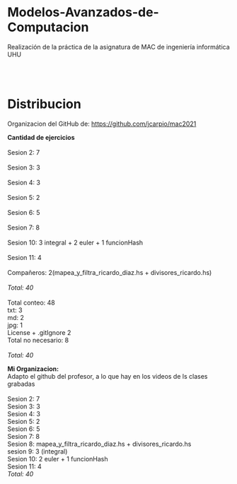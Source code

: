 # Modelos-Avanzados-de-Computacion
Realización de la práctica de la asignatura de MAC de ingeniería informática UHU

<br>
<br>

# Distribucion
Organizacion del GitHub de: https://github.com/jcarpio/mac2021

**Cantidad de ejercicios** <br><br>
Sesion 2:	7 <br>					
Sesion 3:	3 <br>						
Sesion 4:	3	<br>						
Sesion 5:	2		<br>					
Sesion 6:	5			<br>				
Sesion 7:	8				<br>			
Sesion 10:	3 integral + 2 euler + 1 funcionHash <br>			
Sesion 11:	4					<br>		
Compañeros:	2(mapea_y_filtra_ricardo_diaz.hs +  divisores_ricardo.hs)<br>	
	*Total: 40*<br>
<br>
Total conteo:	48		<br>
txt:			3	<br>
md:			2	<br>
jpg:			1<br>
License + .gitIgnore	2<br>
Total no necesario:	8<br>
	<br>
	*Total: 40*<br>


**Mi Organizacion:**<br>
Adapto el github del profesor, a lo que hay en los videos de ls clases grabadas <br><br>
Sesion 2:	7							<br>
Sesion 3:	3							<br>
Sesion 4:	3							<br>
Sesion 5:	2							<br>
Sesion 6:	5							<br>
Sesion 7:	8							<br>
Sesion 8: 	mapea_y_filtra_ricardo_diaz.hs +  divisores_ricardo.hs	<br>
sesion 9:	3 (integral)						<br>
Sesion 10:	2 euler + 1 funcionHash					<br>
Sesion 11:	4							<br>
	*Total:	40*<br>
	<br>
	<br>

